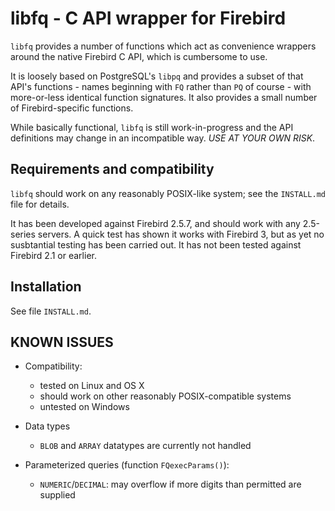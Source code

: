 libfq - C API wrapper for Firebird
==================================

`libfq` provides a number of functions which act as convenience
wrappers around the native Firebird C API, which is cumbersome to use.

It is loosely based on PostgreSQL's `libpq` and provides a subset of
that API's functions - names beginning with `FQ` rather than `PQ`
of course - with more-or-less identical function signatures.
It also provides a small number of Firebird-specific functions.

While basically functional, `libfq` is still work-in-progress and
the API definitions may change in an incompatible way.
*USE AT YOUR OWN RISK*.


Requirements and compatibility
------------------------------

`libfq` should work on any reasonably POSIX-like system; see the `INSTALL.md`
file for details.

It has been developed against Firebird 2.5.7, and should work with
any 2.5-series servers. A quick test has shown it works with Firebird 3,
but as yet no susbtantial testing has been carried out. It has not been
tested against Firebird 2.1 or earlier.

Installation
------------

See file `INSTALL.md`.


KNOWN ISSUES
------------

* Compatibility:
  - tested on Linux and OS X
  - should work on other reasonably POSIX-compatible systems
  - untested on Windows

* Data types
  - `BLOB` and `ARRAY` datatypes are currently not handled

* Parameterized queries (function `FQexecParams()`):
  - `NUMERIC`/`DECIMAL`: may overflow if more digits than permitted are supplied
